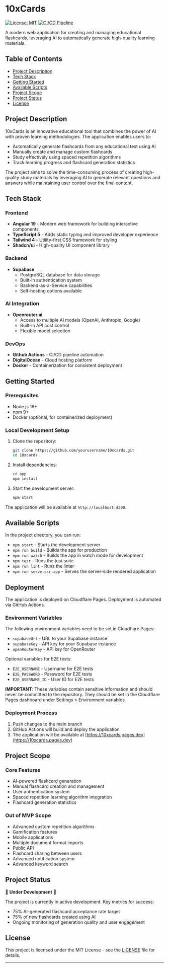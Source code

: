 # 10xCards

[![License: MIT](https://img.shields.io/badge/License-MIT-yellow.svg)](https://opensource.org/licenses/MIT)
[![CI/CD Pipeline](https://github.com/yourusername/10xcards/actions/workflows/ci-cd-pipeline.yml/badge.svg)](https://github.com/yourusername/10xcards/actions/workflows/ci-cd-pipeline.yml)

A modern web application for creating and managing educational flashcards, leveraging AI to automatically generate high-quality learning materials.

## Table of Contents
- [Project Description](#project-description)
- [Tech Stack](#tech-stack)
- [Getting Started](#getting-started)
- [Available Scripts](#available-scripts)
- [Project Scope](#project-scope)
- [Project Status](#project-status)
- [License](#license)

## Project Description

10xCards is an innovative educational tool that combines the power of AI with proven learning methodologies. The application enables users to:

- Automatically generate flashcards from any educational text using AI
- Manually create and manage custom flashcards
- Study effectively using spaced repetition algorithms
- Track learning progress and flashcard generation statistics

The project aims to solve the time-consuming process of creating high-quality study materials by leveraging AI to generate relevant questions and answers while maintaining user control over the final content.

## Tech Stack

### Frontend
- **Angular 19** - Modern web framework for building interactive components
- **TypeScript 5** - Adds static typing and improved developer experience
- **Tailwind 4** - Utility-first CSS framework for styling
- **Shadcn/ui** - High-quality UI component library

### Backend
- **Supabase**
  - PostgreSQL database for data storage
  - Built-in authentication system
  - Backend-as-a-Service capabilities
  - Self-hosting options available

### AI Integration
- **Openrouter.ai**
  - Access to multiple AI models (OpenAI, Anthropic, Google)
  - Built-in API cost control
  - Flexible model selection

### DevOps
- **Github Actions** - CI/CD pipeline automation
- **DigitalOcean** - Cloud hosting platform
- **Docker** - Containerization for consistent deployment

## Getting Started

### Prerequisites
- Node.js 18+
- npm 9+
- Docker (optional, for containerized deployment)

### Local Development Setup
1. Clone the repository:
   ```bash
   git clone https://github.com/yourusername/10xcards.git
   cd 10xcards
   ```

2. Install dependencies:
   ```bash
   cd app
   npm install
   ```

3. Start the development server:
   ```bash
   npm start
   ```

The application will be available at `http://localhost:4200`.

## Available Scripts

In the project directory, you can run:

- `npm start` - Starts the development server
- `npm run build` - Builds the app for production
- `npm run watch` - Builds the app in watch mode for development
- `npm test` - Runs the test suite
- `npm run lint` - Runs the linter
- `npm run serve:ssr:app` - Serves the server-side rendered application

## Deployment

The application is deployed on Cloudflare Pages. Deployment is automated via GitHub Actions.

### Environment Variables

The following environment variables need to be set in Cloudflare Pages:

- `supabaseUrl` - URL to your Supabase instance
- `supabaseKey` - API key for your Supabase instance
- `openRouterKey` - API key for OpenRouter

Optional variables for E2E tests:
- `E2E_USERNAME` - Username for E2E tests
- `E2E_PASSWORD` - Password for E2E tests
- `E2E_USERNAME_ID` - User ID for E2E tests

**IMPORTANT**: These variables contain sensitive information and should never be committed to the repository. They should be set in the Cloudflare Pages dashboard under Settings > Environment variables.

### Deployment Process
1. Push changes to the main branch
2. GitHub Actions will build and deploy the application
3. The application will be available at [https://10xcards.pages.dev](https://10xcards.pages.dev)

## Project Scope

### Core Features
- AI-powered flashcard generation
- Manual flashcard creation and management
- User authentication system
- Spaced repetition learning algorithm integration
- Flashcard generation statistics

### Out of MVP Scope
- Advanced custom repetition algorithms
- Gamification features
- Mobile applications
- Multiple document format imports
- Public API
- Flashcard sharing between users
- Advanced notification system
- Advanced keyword search

## Project Status

🚧 **Under Development** 🚧

The project is currently in active development. Key metrics for success:
- 75% AI-generated flashcard acceptance rate target
- 75% of new flashcards created using AI
- Ongoing monitoring of generation quality and user engagement

## License

This project is licensed under the MIT License - see the [LICENSE](LICENSE) file for details.

---